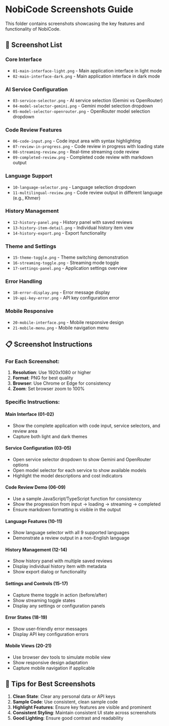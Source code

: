 # NobiCode Screenshots Guide

This folder contains screenshots showcasing the key features and functionality of NobiCode.

## 📸 Screenshot List

### Core Interface
- `01-main-interface-light.png` - Main application interface in light mode
- `02-main-interface-dark.png` - Main application interface in dark mode

### AI Service Configuration
- `03-service-selector.png` - AI service selection (Gemini vs OpenRouter)
- `04-model-selector-gemini.png` - Gemini model selection dropdown
- `05-model-selector-openrouter.png` - OpenRouter model selection dropdown

### Code Review Features
- `06-code-input.png` - Code input area with syntax highlighting
- `07-review-in-progress.png` - Code review in progress with loading state
- `08-streaming-review.png` - Real-time streaming code review
- `09-completed-review.png` - Completed code review with markdown output

### Language Support
- `10-language-selector.png` - Language selection dropdown
- `11-multilingual-review.png` - Code review output in different language (e.g., Khmer)

### History Management
- `12-history-panel.png` - History panel with saved reviews
- `13-history-item-detail.png` - Individual history item view
- `14-history-export.png` - Export functionality

### Theme and Settings
- `15-theme-toggle.png` - Theme switching demonstration
- `16-streaming-toggle.png` - Streaming mode toggle
- `17-settings-panel.png` - Application settings overview

### Error Handling
- `18-error-display.png` - Error message display
- `19-api-key-error.png` - API key configuration error

### Mobile Responsive
- `20-mobile-interface.png` - Mobile responsive design
- `21-mobile-menu.png` - Mobile navigation menu

## 📋 Screenshot Instructions

### For Each Screenshot:
1. **Resolution**: Use 1920x1080 or higher
2. **Format**: PNG for best quality
3. **Browser**: Use Chrome or Edge for consistency
4. **Zoom**: Set browser zoom to 100%

### Specific Instructions:

#### Main Interface (01-02)
- Show the complete application with code input, service selectors, and review area
- Capture both light and dark themes

#### Service Configuration (03-05)
- Open service selector dropdown to show Gemini and OpenRouter options
- Open model selector for each service to show available models
- Highlight the model descriptions and cost indicators

#### Code Review Demo (06-09)
- Use a sample JavaScript/TypeScript function for consistency
- Show the progression from input → loading → streaming → completed
- Ensure markdown formatting is visible in the output

#### Language Features (10-11)
- Show language selector with all 9 supported languages
- Demonstrate a review output in a non-English language

#### History Management (12-14)
- Show history panel with multiple saved reviews
- Display individual history item with metadata
- Show export dialog or functionality

#### Settings and Controls (15-17)
- Capture theme toggle in action (before/after)
- Show streaming toggle states
- Display any settings or configuration panels

#### Error States (18-19)
- Show user-friendly error messages
- Display API key configuration errors

#### Mobile Views (20-21)
- Use browser dev tools to simulate mobile view
- Show responsive design adaptation
- Capture mobile navigation if applicable

## 🎯 Tips for Best Screenshots

1. **Clean State**: Clear any personal data or API keys
2. **Sample Code**: Use consistent, clean sample code
3. **Highlight Features**: Ensure key features are visible and prominent
4. **Consistent Styling**: Maintain consistent UI state across screenshots
5. **Good Lighting**: Ensure good contrast and readability
